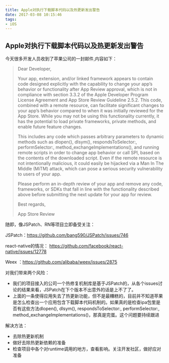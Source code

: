 ```yaml
---
title: Apple对执行下载脚本代码以及热更新发出警告
date: 2017-03-08 10:15:46
tags:
- iOS
---
```


## Apple对执行下载脚本代码以及热更新发出警告

今天很多开发人员收到了苹果公司的一封邮件,内容如下：
<!-- more -->
> Dear Developer,
>
> Your app, extension, and/or linked framework appears to contain code designed explicitly with the capability to change your app’s behavior or functionality after App Review approval, which is not in compliance with section 3.3.2 of the Apple Developer Program License Agreement and App Store Review Guideline 2.5.2. This code, combined with a remote resource, can facilitate significant changes to your app’s behavior compared to when it was initially reviewed for the App Store. While you may not be using this functionality currently, it has the potential to load private frameworks, private methods, and enable future feature changes.
>
> This includes any code which passes arbitrary parameters to dynamic methods such as dlopen(), dlsym(), respondsToSelector:, performSelector:, method_exchangeImplementations(), and running remote scripts in order to change app behavior or call SPI, based on the contents of the downloaded script. Even if the remote resource is not intentionally malicious, it could easily be hijacked via a Man In The Middle (MiTM) attack, which can pose a serious security vulnerability to users of your app.
>
> Please perform an in-depth review of your app and remove any code, frameworks, or SDKs that fall in line with the functionality described above before submitting the next update for your app for review.
>
> Best regards,
>
> App Store Review

随即，像JSPatch、RN等项目立即备受关注：

JSPatch：https://github.com/bang590/JSPatch/issues/746

react-native的情况： https://github.com/facebook/react-native/issues/12778

Weex ：https://github.com/alibaba/weex/issues/2875



对我们带来两个风险：

* 我们的项目接入的公司一个热修复机制库是基于JSPatch的，从各个issues讨论的结果来看，JSPatch在下个版本不出意外的话是上不了了。
* 上面的一条使得应用失去了热更新功能，但不是最糟糕的，目前并不知道苹果是怎么检查出一个应用包含下载脚本代码机制的。如果真的是检查ipa包里是否有这些方法dlopen(), dlsym(), respondsToSelector:, performSelector:, method_exchangeImplementations()，那真是完蛋。这个问题要持续跟进

解决方法：

* 去除热更新机制
* 做好去除热更新依赖的准备
* 检查项目中各个对runtime调用的地方，查看影响。关注开发社区，做好应对准备